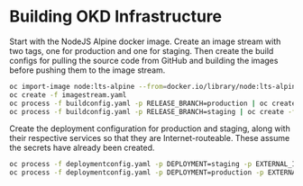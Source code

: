 # Building OKD Infrastructure

Start with the NodeJS Alpine docker image.  Create an image stream with two tags,
one for production and one for staging.  Then create the build configs for pulling
the source code from GitHub and building the images before pushing them to the image
stream.

```bash
oc import-image node:lts-alpine --from=docker.io/library/node:lts-alpine --confirm --scheduled=true
oc create -f imagestream.yaml
oc process -f buildconfig.yaml -p RELEASE_BRANCH=production | oc create -f -
oc process -f buildconfig.yaml -p RELEASE_BRANCH=staging | oc create -f -
```

Create the deployment configuration for production and staging, along with their
respective services so that they are Internet-routeable.  These assume the secrets have
already been created.

```bash
oc process -f deploymentconfig.yaml -p DEPLOYMENT=staging -p EXTERNAL_IP=$(dig +short apa-dev.dunedb.org | tail -1) | oc create -f -
oc process -f deploymentconfig.yaml -p DEPLOYMENT=production -p EXTERNAL_IP=$(dig +short apa.dunedb.org | tail -1) | oc create -f -
```
